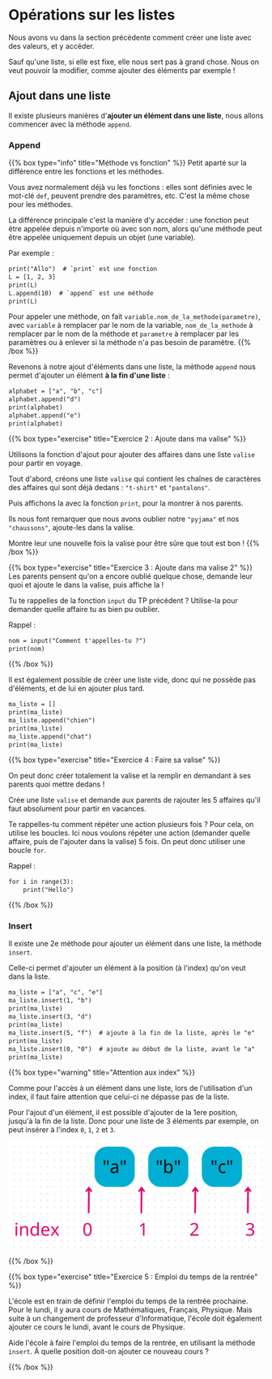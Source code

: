 # Opérations sur les listes

Nous avons vu dans la section précédente comment créer une liste avec des valeurs, et y accéder.

Sauf qu'une liste, si elle est fixe, elle nous sert pas à grand chose. Nous on veut pouvoir la modifier, comme ajouter des éléments par exemple !

## Ajout dans une liste

Il existe plusieurs manières d'**ajouter un élément dans une liste**, nous allons commencer avec la méthode `append`.

### Append

{{% box type="info" title="Méthode vs fonction" %}}
Petit aparté sur la différence entre les fonctions et les méthodes.

Vous avez normalement déjà vu les fonctions : elles sont définies avec le mot-clé `def`, peuvent prendre des paramètres, etc.
C'est la même chose pour les méthodes.

La différence principale c'est la manière d'y accéder : une fonction peut être appelée depuis n'importe où avec son nom, alors qu'une méthode peut être appelée uniquement depuis un objet (une variable).

Par exemple :
```codepython
print("Allo")  # `print` est une fonction
L = [1, 2, 3]
print(L)
L.append(10)  # `append` est une méthode
print(L)
```

Pour appeler une méthode, on fait `variable.nom_de_la_methode(parametre)`, avec `variable` à remplacer par le nom de la variable, `nom_de_la_methode` à remplacer par le nom de la méthode et `parametre` à remplacer par les paramètres ou à enlever si la méthode n'a pas besoin de paramètre.
{{% /box %}}


Revenons à notre ajout d'éléments dans une liste, la méthode `append` nous permet d'ajouter un élément **à la fin d'une liste** :

```codepython
alphabet = ["a", "b", "c"]
alphabet.append("d")
print(alphabet)
alphabet.append("e")
print(alphabet)
```

{{% box type="exercise" title="Exercice 2 : Ajoute dans ma valise" %}}

Utilisons la fonction d'ajout pour ajouter des affaires dans une liste `valise` pour partir en voyage.

Tout d'abord, créons une liste `valise` qui contient les chaînes de caractères des affaires qui sont déjà dedans : `"t-shirt"` et `"pantalons"`.

Puis affichons la avec la fonction `print`, pour la montrer à nos parents.

Ils nous font remarquer que nous avons oublier notre `"pyjama"` et nos `"chaussons"`, ajoute-les dans la valise.

Montre leur une nouvelle fois la valise pour être sûre que tout est bon !
{{% /box %}}

{{% box type="exercise" title="Exercice 3 : Ajoute dans ma valise 2" %}}
Les parents pensent qu'on a encore oublié quelque chose, demande leur quoi et ajoute le dans la valise, puis affiche la !

Tu te rappelles de la fonction `input` du TP précédent ? Utilise-la pour demander quelle affaire tu as bien pu oublier.

Rappel :
```codepython
nom = input("Comment t'appelles-tu ?")
print(nom)
```

{{% /box %}}


Il est également possible de créer une liste vide, donc qui ne possède pas d'éléments, et de lui en ajouter plus tard.

```codepython
ma_liste = []
print(ma_liste)
ma_liste.append("chien")
print(ma_liste)
ma_liste.append("chat")
print(ma_liste)
```

{{% box type="exercise" title="Exercice 4 : Faire sa valise" %}}

On peut donc créer totalement la valise et la remplir en demandant à ses parents quoi mettre dedans !

Crée une liste `valise` et demande aux parents de rajouter les 5 affaires qu'il faut absolument pour partir en vacances.

Te rappelles-tu comment répéter une action plusieurs fois ? Pour cela, on utilise les boucles. Ici nous voulons répéter une action (demander quelle affaire, puis de l'ajouter dans la valise) 5 fois. On peut donc utiliser une boucle `for`.

Rappel :
```codepython
for i in range(3):
    print("Hello")
```

{{% /box %}}


### Insert

Il existe une 2e méthode pour ajouter un élément dans une liste, la méthode `insert`.

Celle-ci permet d'ajouter un élément à la position (à l'index) qu'on veut dans la liste.

```codepython
ma_liste = ["a", "c", "e"]
ma_liste.insert(1, "b")
print(ma_liste)
ma_liste.insert(3, "d")
print(ma_liste)
ma_liste.insert(5, "f")  # ajoute à la fin de la liste, après le "e"
print(ma_liste)
ma_liste.insert(0, "0")  # ajoute au début de la liste, avant le "a"
print(ma_liste)
```

{{% box type="warning" title="Attention aux index" %}}

Comme pour l'accès à un élément dans une liste, lors de l'utilisation d'un index, il faut faire attention que celui-ci ne dépasse pas de la liste.

Pour l'ajout d'un élément, il est possible d'ajouter de la 1ere position, jusqu'à la fin de la liste.
Donc pour une liste de 3 éléments par exemple, on peut insérer à l'index `0`, `1`, `2` et `3`.

![Insert dans la liste](resources/images/liste-insert.png)

{{% /box %}}

{{% box type="exercise" title="Exercice 5 : Emploi du temps de la rentrée" %}}

L'école est en train de définir l'emploi du temps de la rentrée prochaine.
Pour le lundi, il y aura cours de Mathématiques, Français, Physique.
Mais suite à un changement de professeur d'Informatique, l'école doit également ajouter ce cours le lundi, avant le cours de Physique.

Aide l'école à faire l'emploi du temps de la rentrée, en utilisant la méthode `insert`.
À quelle position doit-on ajouter ce nouveau cours ?

{{% /box %}}